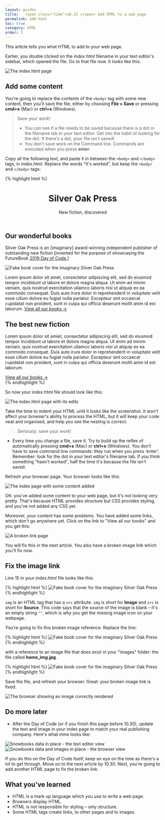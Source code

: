 ```yaml
---
layout: guides
title:   <span class="time">10.15 </span> Add HTML to a web page
permalink: add-html
toc: true
category: HTML
order: 2
---
```


<!-- <span class="tag tag--draft">Not started</span> -->
<!-- <span class="tag tag--progress">In progress</span> -->
<!-- <span class="tag tag--review">Ready for review</span> -->
<!-- <span class="tag tag--approved">Approved</span> -->

<p class="content__abstract">
  This article tells you what HTML to add to your web page.
</p>

Earlier, you double clicked on the _index.html_ filename in your text editor's sidebar, which opened the file. Go to that file now. It looks like this:

![The index.html page](/assets/images/index.png)

## Add some content

You're going to replace the contents of the `<body>` tag with some new content, then you'll save the file, either by choosing **File > Save** or pressing **cmd+s** (Mac) or **ctrl+s** (Windows).

> <span class="content__learn-more">Save your work!</span>
> * You can see if a file needs to be saved because there is a dot in the filename tab in your text editor. Get into the habit of looking for the dot. If there's a dot, your file isn't saved!
> * You don't save work on the Command line. Commands are executed when you press **enter**.

Copy all the following text, and paste it in between the `<body>` and `</body>` tags, in _index.html_. Replace the words "It's worked", but keep the `<body>` and `</body>` tags:

{% highlight html %}
  <header class="primary-header">
    <h1>Silver Oak Press</h1>
    <aside>New fiction, discovered</aside>
  </header>
  <section>
    <h2>Our wonderful books</h2>
    <p>
      Silver Oak Press is an [imaginary] award-winning independent publisher of outstanding new fiction [invented for the purpose of showcasing the FutureBook <a href="https://2019.dayofcode.co.uk">2019 Day of Code.</a>]
    </p>
    <img class="cover--home" src="" alt="Fake book cover for the imaginary Silver Oak Press" />
    <p>
      Lorem ipsum dolor sit amet, consectetur adipiscing elit, sed do eiusmod tempor incididunt ut labore et dolore magna aliqua. Ut enim ad minim veniam, quis nostrud exercitation ullamco laboris nisi ut aliquip ex ea commodo consequat. Duis aute irure dolor in reprehenderit in voluptate velit esse cillum dolore eu fugiat nulla pariatur. Excepteur sint occaecat cupidatat non proident, sunt in culpa qui officia deserunt mollit anim id est laborum.
      <a href="/portfolio/">View all our books →</a>
    </p>
  </section>
  <section>
    <h2>The best new fiction</h2>
    <p>
      Lorem ipsum dolor sit amiet, consectetur adipiscing elit, sed do eiusmod tempor incididunt ut labore et dolore magna aliqua. Ut enim ad minim veniam, quis nostrud exercitation ullamco laboris nisi ut aliquip ex ea commodo consequat. Duis aute irure dolor in reprehenderit in voluptate velit esse cillum dolore eu fugiat nulla pariatur. Excepteur sint occaecat cupidatat non proident, sunt in culpa qui officia deserunt mollit anim id est laborum.
    </p>
    <a href="/portfolio/">View all our books →</a>
  </section>
{% endhighlight %}

So now your _index.html_ file should look like this:

![The index.html page with its edits](assets/images/edited-index.png)

Take the time to indent your HTML until it looks like the screenshot. It won't affect your browser's ability to process the HTML, but it will keep your code neat and organised, and help you see the nesting is correct.

> <span class="content__learn-more">Seriously: save your work!</span>
* Every time you change a file, save it. Try to build up the reflex of automatically pressing **cmd+s** (Mac) or **ctrl+s** (Windows). You don’t have to save command line commands: they run when you press ‘enter’. Remember: look for the dot in your text editor's filename tab. If you think something "hasn't worked", half the time it's because the file isn't saved.

Refresh your browser page. Your browser looks like this:

![The index page with some content added](assets/images/index-content.png)

OK: you've added some content to your web page, but it's not looking very pretty. That's because HTML provides structure but CSS provides styling, and you've not added any CSS yet.

Moreover, your content has some problems. You have added some links, which don't go anywhere yet. Click on the link to "View all our books" and you get this:

![A broken link page](assets/images/broken-link.png)

You will fix this in the next article. You also have a broken image link which you'll fix now.

## Fix the image link

Line 15 in your _index.html_ file looks like this:

{% highlight html %}
<img class="cover--home" src="" alt="Fake book cover for the imaginary Silver Oak Press" />
{% endhighlight %}

`img` is an HTML tag that has a `src` attribute. `img` is short for **Image** and `src` is short for **Source**. This code says that the source of the image is blank – it's an empty string `""`, which is why you get the missing image icon on your webpage.

You're going to fix this broken image reference. Replace the line:

{% highlight html %}
<img class="cover--home" src="" alt="Fake book cover for the imaginary Silver Oak Press" />
{% endhighlight %}

with a reference to an image file that does exist in your "images" folder: the file called **home_img.jpg**.

{% highlight html %}
<img class="cover--home" src="/images/home_img.jpg" alt="Fake book cover for the imaginary Silver Oak Press" />
{% endhighlight %}

Save the file, and refresh your browser. Great: your broken image link is fixed.

![The browser showing an image correctly rendered](assets/images/fixed-img.png)

## Do more later

* After the Day of Code (or if you finish this page before 10.30), update the text and image in your index page to match your real publishing company. Here's what mine looks like:

![Snowbooks data in place - the text editor view](assets/images/snowbooks1.png)
![Snowbooks data and images in place - the browser view](assets/images/snowbooks2.png)

If you do this on the Day of Code itself, keep an eye on the time as there's a lot to get through. Move on to the next article by 10.30. Next, you're going to add another HTML page to fix the broken link.

## What you’ve learned

* HTML is a mark up language which you use to write a web page.
* Browsers display HTML.
* HTML is not responsible for styling – only structure.
* Some HTML tags create links, to other pages and to images.
